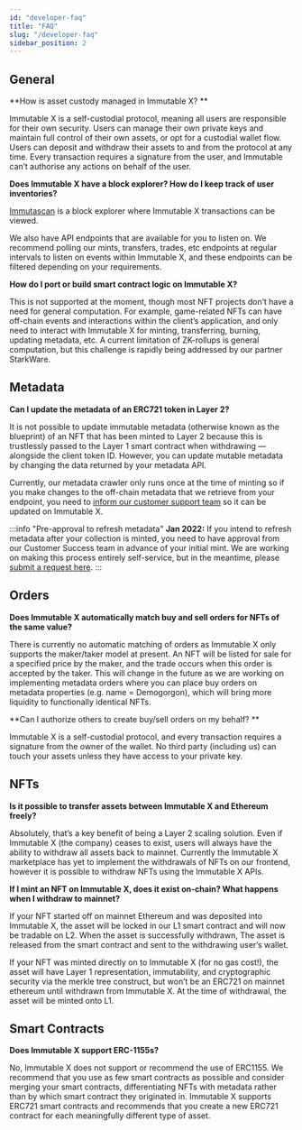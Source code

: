 ```yaml
---
id: "developer-faq"
title: "FAQ"
slug: "/developer-faq"
sidebar_position: 2
---
```


## General 
**How is asset custody managed in Immutable X? **

Immutable X is a self-custodial protocol, meaning all users are responsible for their own security. Users can manage their own private keys and maintain full control of their own assets, or opt for a custodial wallet flow. Users can deposit and withdraw their assets to and from the protocol at any time. Every transaction requires a signature from the user, and Immutable can’t authorise any actions on behalf of the user.

**Does Immutable X have a block explorer? How do I keep track of user inventories?**

[Immutascan](https://immutascan.io/) is a block explorer where Immutable X transactions can be viewed.

We also have API endpoints that are available for you to listen on. We recommend polling our mints, transfers, trades, etc endpoints at regular intervals to listen on events within Immutable X, and these endpoints can be filtered depending on your requirements. 

**How do I port or build smart contract logic on Immutable X?**

This is not supported at the moment, though most NFT projects don’t have a need for general computation. For example, game-related NFTs can have off-chain events and interactions within the client’s application, and only need to interact with Immutable X for minting, transferring, burning, updating metadata, etc. A current limitation of ZK-rollups is general computation, but this challenge is rapidly being addressed by our partner StarkWare.

## Metadata

**Can I update the metadata of an ERC721 token in Layer 2?**

It is not possible to update immutable metadata (otherwise known as the blueprint) of an NFT that has been minted to Layer 2 because this is trustlessly passed to the Layer 1 smart contract when withdrawing — alongside the client token ID. However, you can update mutable metadata by changing the data returned by your metadata API. 

Currently, our metadata crawler only runs once at the time of minting so if you make changes to the off-chain metadata that we retrieve from your endpoint, you need to [inform our customer support team](https://support.immutable.com) so it can be updated on Immutable X. 

:::info "Pre-approval to refresh metadata"
**Jan 2022:** If you intend to refresh metadata after your collection is minted, you need to have approval from our Customer Success team in advance of your initial mint. We are working on making this process entirely self-service, but in the meantime, please [submit a request here](https://support.immutable.com).
:::

## Orders

**Does Immutable X automatically match buy and sell orders for NFTs of the same value?**

There is currently no automatic matching of orders as Immutable X only supports the maker/taker model at present. An NFT will be listed for sale for a specified price by the maker, and the trade occurs when this order is accepted by the taker. This will change in the future as we are working on implementing metadata orders where you can place buy orders on metadata properties (e.g. name = Demogorgon), which will bring more liquidity to functionally identical NFTs.

**Can I authorize others to create buy/sell orders on my behalf? **

Immutable X is a self-custodial protocol, and every transaction requires a signature from the owner of the wallet. No third party (including us) can touch your assets unless they have access to your private key. 

## NFTs

**Is it possible to transfer assets between Immutable X and Ethereum freely?**

Absolutely, that’s a key benefit of being a Layer 2 scaling solution. Even if Immutable X (the company) ceases to exist, users will always have the ability to withdraw all assets back to mainnet. Currently the Immutable X marketplace has yet to implement the withdrawals of NFTs on our frontend, however it is possible to withdraw NFTs using the Immutable X APIs.
 
**If I mint an NFT on Immutable X, does it exist on-chain? What happens when I withdraw to mainnet?**

If your NFT started off on mainnet Ethereum and was deposited into Immutable X, the asset will be locked in our L1 smart contract and will now be tradable on L2. When the asset is successfully withdrawn, The asset is released from the smart contract and sent to the withdrawing user’s wallet.

If your NFT was minted directly on to Immutable X (for no gas cost!), the asset will have Layer 1 representation, immutability, and cryptographic security via the merkle tree construct, but won’t be an ERC721 on mainnet ethereum until withdrawn from Immutable X. At the time of withdrawal, the asset will be minted onto L1. 

## Smart Contracts

**Does Immutable X support ERC-1155s?**

No, Immutable X does not support or recommend the use of ERC1155. We recommend that you use as few smart contracts as possible and consider merging your smart contracts, differentiating NFTs with metadata rather than by which smart contract they originated in. 
Immutable X supports ERC721 smart contracts and recommends that you create a new ERC721 contract for each meaningfully different type of asset.